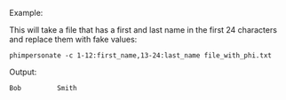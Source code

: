 Example:

This will take a file that has a first and last name in the first 24 characters and replace them with fake values:
```
phimpersonate -c 1-12:first_name,13-24:last_name file_with_phi.txt
```

Output:

```
Bob         Smith
```

